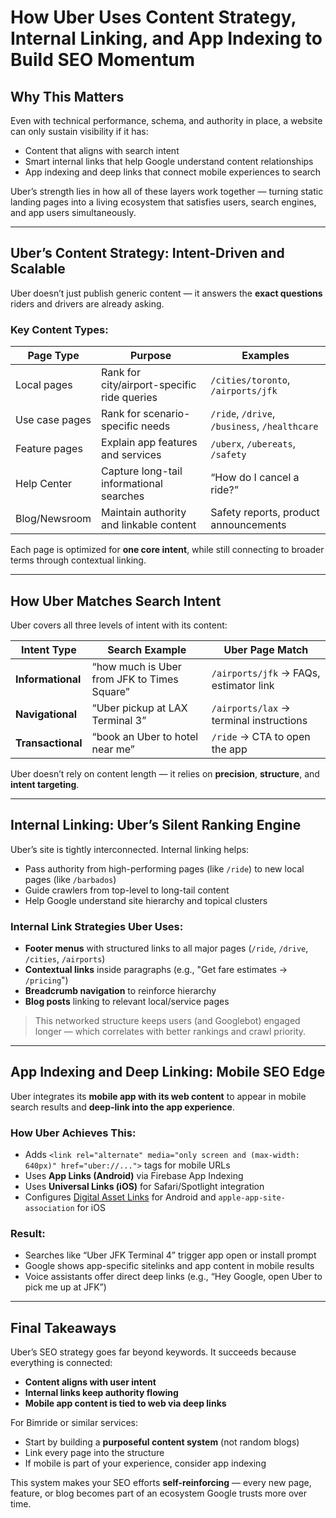 # How Uber Uses Content Strategy, Internal Linking, and App Indexing to Build SEO Momentum

## Why This Matters

Even with technical performance, schema, and authority in place, a website can only sustain visibility if it has:

- Content that aligns with search intent  
- Smart internal links that help Google understand content relationships  
- App indexing and deep links that connect mobile experiences to search  

Uber’s strength lies in how all of these layers work together — turning static landing pages into a living ecosystem that satisfies users, search engines, and app users simultaneously.

---

## Uber’s Content Strategy: Intent-Driven and Scalable

Uber doesn’t just publish generic content — it answers the **exact questions** riders and drivers are already asking.

### Key Content Types:
| Page Type         | Purpose                                           | Examples                                           |
|------------------|---------------------------------------------------|----------------------------------------------------|
| Local pages       | Rank for city/airport-specific ride queries       | `/cities/toronto`, `/airports/jfk`                |
| Use case pages    | Rank for scenario-specific needs                  | `/ride`, `/drive`, `/business`, `/healthcare`     |
| Feature pages     | Explain app features and services                 | `/uberx`, `/ubereats`, `/safety`                  |
| Help Center       | Capture long-tail informational searches          | “How do I cancel a ride?”                         |
| Blog/Newsroom     | Maintain authority and linkable content           | Safety reports, product announcements             |

Each page is optimized for **one core intent**, while still connecting to broader terms through contextual linking.

---

## How Uber Matches Search Intent

Uber covers all three levels of intent with its content:

| Intent Type     | Search Example                                 | Uber Page Match                         |
|------------------|-------------------------------------------------|------------------------------------------|
| **Informational** | “how much is Uber from JFK to Times Square”     | `/airports/jfk` → FAQs, estimator link   |
| **Navigational**  | “Uber pickup at LAX Terminal 3”                 | `/airports/lax` → terminal instructions  |
| **Transactional** | “book an Uber to hotel near me”                | `/ride` → CTA to open the app            |

Uber doesn’t rely on content length — it relies on **precision**, **structure**, and **intent targeting**.

---

## Internal Linking: Uber’s Silent Ranking Engine

Uber’s site is tightly interconnected. Internal linking helps:

- Pass authority from high-performing pages (like `/ride`) to new local pages (like `/barbados`)
- Guide crawlers from top-level to long-tail content
- Help Google understand site hierarchy and topical clusters

### Internal Link Strategies Uber Uses:

- **Footer menus** with structured links to all major pages (`/ride`, `/drive`, `/cities`, `/airports`)
- **Contextual links** inside paragraphs (e.g., "Get fare estimates → `/pricing`")
- **Breadcrumb navigation** to reinforce hierarchy
- **Blog posts** linking to relevant local/service pages

> This networked structure keeps users (and Googlebot) engaged longer — which correlates with better rankings and crawl priority.

---

## App Indexing and Deep Linking: Mobile SEO Edge

Uber integrates its **mobile app with its web content** to appear in mobile search results and **deep-link into the app experience**.

### How Uber Achieves This:

- Adds `<link rel="alternate" media="only screen and (max-width: 640px)" href="uber://...">` tags for mobile URLs
- Uses **App Links (Android)** via Firebase App Indexing
- Uses **Universal Links (iOS)** for Safari/Spotlight integration
- Configures [Digital Asset Links](https://developer.android.com/training/app-links/verify-site-associations) for Android and `apple-app-site-association` for iOS

### Result:

- Searches like “Uber JFK Terminal 4” trigger app open or install prompt
- Google shows app-specific sitelinks and app content in mobile results
- Voice assistants offer direct deep links (e.g., “Hey Google, open Uber to pick me up at JFK”)

---

<!-- ## How You Can Replicate Uber’s Strategy

Even with fewer resources, a small ride-hailing brand like **Bimride** can use the same principles:

### 1. Build a Content System, Not Just Pages
- Create dedicated pages for:
  - City and airport services (`/bridgetown`, `/barbados-airport`)
  - Use cases: `/events`, `/daily-commute`, `/airport-pickup`
  - Blog posts: “5 Tips for Getting to the Airport in Barbados”
- Add FAQs and dynamic pricing elements to increase engagement

### 2. Use Internal Linking Strategically
- Link from every city page to:
  - `/fares`
  - `/support`
  - Related blog content
- Build footers or sidebar navs that show relationships between services

### 3. Plan for App Integration (Optional but Powerful)
- If you have or plan to launch an app:
  - Register app associations with Apple and Google
  - Add `rel="alternate"` and `app-links.json` or `apple-app-site-association`
  - Use deep links like `bimride://airport/pickup/barbados` for app handoff

--- -->

## Final Takeaways

Uber’s SEO strategy goes far beyond keywords. It succeeds because everything is connected:

- **Content aligns with user intent**
- **Internal links keep authority flowing**
- **Mobile app content is tied to web via deep links**

For Bimride or similar services:
- Start by building a **purposeful content system** (not random blogs)
- Link every page into the structure
- If mobile is part of your experience, consider app indexing

This system makes your SEO efforts **self-reinforcing** — every new page, feature, or blog becomes part of an ecosystem Google trusts more over time.
